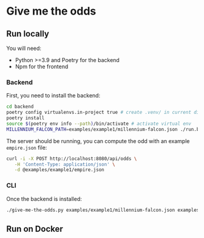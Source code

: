 # Give me the odds

## Run locally

You will need:

- Python >=3.9 and Poetry for the backend
- Npm for the frontend

### Backend

First, you need to install the backend:

```sh
cd backend
poetry config virtualenvs.in-project true # create .venv/ in current dir
poetry install
source $(poetry env info --path)/bin/activate # activate virtual env
MILLENNIUM_FALCON_PATH=examples/example1/millennium-falcon.json ./run.bash
```

The server should be running, you can compute the odd with an example `empire.json` file:

```sh
curl -i -X POST http://localhost:8080/api/odds \
   -H 'Content-Type: application/json' \
   -d @examples/example1/empire.json
```

### CLI

Once the backend is installed:

```sh
./give-me-the-odds.py examples/example1/millennium-falcon.json examples/example1/empire.json
```

## Run on Docker
